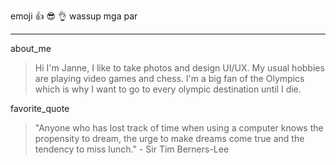 emoji :thumbsup: :sunglasses: :ok_hand:  wassup mga par
***
about_me
>  Hi I'm Janne, I like to take photos and design UI/UX. My usual hobbies are playing video games and chess. I'm a big fan of the Olympics which is why I want to go to
>  every olympic destination until I die.

favorite_quote
> "Anyone who has lost track of time when using a computer knows the propensity to dream, the urge to make dreams come true and the tendency to miss lunch." - Sir Tim Berners-Lee
